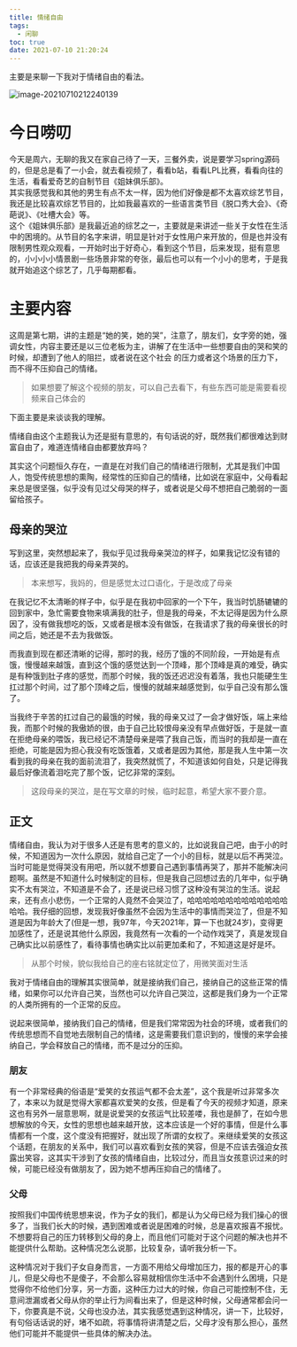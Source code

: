 ```yaml
---
title: 情绪自由
tags:
  - 闲聊
toc: true
date: 2021-07-10 21:20:24
---
```


主要是来聊一下我对于情绪自由的看法。

![image-20210710212240139](https://gitee.com/flow_disaster/blog-map-bed/raw/master/img/image-20210710212240139.png)

<!-- more -->

# 今日唠叨

 今天是周六，无聊的我又在家自己待了一天，三餐外卖，说是要学习spring源码的，但是总是看了一小会，就去看视频了，看看b站，看看LPL比赛，看看向往的生活，看看爱奇艺的自制节目《姐妹俱乐部》。    
 其实我感觉我和其他的男生有点不太一样，因为他们好像是都不太喜欢综艺节目，我还是比较喜欢综艺节目的，比如我最喜欢的一些语言类节目《脱口秀大会》、《奇葩说》、《吐槽大会》等。    
 这个《姐妹俱乐部》是我最近追的综艺之一，主要就是来讲述一些关于女性在生活中的困境的。从节目的名字来讲，明显是针对于女性用户来开放的，但是也并没有限制男性观众观看，一开始时出于好奇心，看到这个节目，后来发现，挺有意思的，小小小小情景剧一些场景非常的夸张，最后也可以有一个小小的思考，于是我就开始追这个综艺了，几乎每期都看。

# 主要内容

这周是第七期，讲的主题是“她的笑，她的哭”，注意了，朋友们，女字旁的她，强调女性，内容主要还是以三位老板为主，讲解了在生活中一些想要自由的哭和笑的时候，却遭到了他人的阻拦，或者说在这个社会 的压力或者这个场景的压力下，而不得不压抑自己的情绪。

> 如果想要了解这个视频的朋友，可以自己去看下，有些东西可能是需要看视频来自己体会的

下面主要是来谈谈我的理解。

情绪自由这个主题我认为还是挺有意思的，有句话说的好，既然我们都很难达到财富自由了，难道连情绪自由都要放弃吗？

其实这个问题恒久存在，一直是在对我们自己的情绪进行限制，尤其是我们中国人，饱受传统思想的熏陶，经常性的压抑自己的情绪，比如说在家庭中，父母看起来总是很坚强，似乎没有见过父母哭的样子，或者说是父母不想把自己脆弱的一面留给孩子。

## 母亲的哭泣

写到这里，突然想起来了，我似乎见过我母亲哭泣的样子，如果我记忆没有错的话，应该还是我把我的母亲弄哭的。

> 本来想写，我妈的，但是感觉太过口语化，于是改成了母亲

在我记忆不太清晰的样子中，似乎是在我初中回家的一个下午，我当时饥肠辘辘的回到家中，急忙需要食物来填满我的肚子，但是我的母亲，不太记得是因为什么原因了，没有做我想吃的饭，又或者是根本没有做饭，在我请求了我的母亲很长的时间之后，她还是不去为我做饭。

而我直到现在都还清晰的记得，那时的我，经历了饿的不同阶段，一开始是有点饿，慢慢越来越饿，直到这个饿的感觉达到一个顶峰，那个顶峰是真的难受，确实是有种饿到肚子疼的感觉，而那个时候，我的饭还迟迟没有着落，我也只能硬生生扛过那个时间，过了那个顶峰之后，慢慢的就越来越感觉到，似乎自己没有那么饿了。

当我终于辛苦的扛过自己的最饿的时候，我的母亲又过了一会才做好饭，端上来给我，而那个时候的我傲娇的很，由于自己比较恨母亲没有早点做好饭，于是就一直在拒绝母亲的喂饭，我已经记不清楚母亲是喂了我自己饭，而当时的我却是一直在拒绝，可能是因为担心我没有吃饭饿着，又或者是因为其他，那是我人生中第一次看到我的母亲在我的面前流泪了，我突然就慌了，不知道该如何自处，只是记得我最后好像流着泪吃完了那个饭，记忆非常的深刻。

>  这段母亲的哭泣，是在写文章的时候，临时起意，希望大家不要介意。

## 正文

情绪自由，我认为对于很多人还是有思考的意义的，比如说我自己吧，由于小的时候，不知道因为一次什么原因，就给自己定了一个小的目标，就是以后不再哭泣。当时可能是觉得哭没有用吧，所以就不想要自己遇到事情再哭了，那并不能解决问题啊。虽然是不知道什么时候制定的目标，但是我自己回想过去的几年中，似乎确实不太有哭泣，不知道是不会了，还是说已经习惯了这种没有哭泣的生活。说起来，还有点小悲伤，一个正常的人竟然不会哭泣了，哈哈哈哈哈哈哈哈哈哈哈哈哈哈哈。我仔细的回想，发现我好像虽然不会因为生活中的事情而哭泣了，但是不知道是因为年龄大了(但是一想，我97年，今天2021年，算一下也就24岁)，变得更加感性了，还是说其他什么原因，我竟然有一次看的一个动作戏哭了，真是发现自己确实比以前感性了，看待事情也确实比以前更加柔和了，不知道这是好是坏。

> 从那个时候，貌似我给自己的座右铭就定位了，用微笑面对生活

我对于情绪自由的理解其实很简单，就是接纳我们自己，接纳自己的这些正常的情绪，如果你可以允许自己笑，当然也可以允许自己哭泣，这都是我们身为一个正常的人类所拥有的一个正常的反应。

说起来很简单，接纳我们自己的情绪，但是我们常常因为社会的环境，或者我们的传统思想而不自觉地去限制自己的情绪，这是需要我们意识到的，慢慢的来学会接纳自己，学会释放自己的情绪，而不是过分的压抑。

### 朋友

有一个非常经典的俗语是“爱笑的女孩运气都不会太差”，这个我是听过非常多次了，本来以为就是觉得大家都喜欢爱笑的女孩，但是看了今天的视频才知道，原来这也有另外一层意思啊，就是说爱哭的女孩运气比较差喽，我也是醉了，在如今思想解放的今天，女性的思想也越来越开放，这本应该是一个好的事情，但是什么事情都有一个度，这个度没有把握好，就出现了所谓的女权了。来继续爱笑的女孩这个话题，在朋友的关系中，我们可以喜欢看到女孩的笑容，但是不应该去强迫女孩露出笑容，这其实干涉到了女孩的情绪自由，比较过分，而且当女孩意识过来的时候，可能已经没有做朋友了，因为她不想再压抑自己的情绪了。

### 父母

按照我们中国传统思想来说，作为子女的我们，都是认为父母已经为我们操心的很多了，当我们长大的时候，遇到困难或者说是困难的时候，总是喜欢报喜不报忧。不想要将自己的压力转移到父母的身上，而且他们可能对于这个问题的解决也并不能提供什么帮助。这种情况怎么说那，比较复杂，请听我分析一下。

这种情况对于我们子女自身而言，一方面不用给父母增加压力，报的都是开心的事儿，但是父母也不是傻子，不会那么容易就相信你生活中不会遇到什么困境，只是觉得你不给他们分享，另一方面，这种压力过大的时候，你自己可能控制不住，无意间泄漏或者父母从你的举止行为间看出来了，但是这种时候，父母通常都会问一下，你要真是不说，父母也没办法，其实我感觉遇到这种情况，讲一下，比较好，有句俗话话说的好，堵不如疏，将事情将讲清楚之后，父母才没有那么担心，虽然他们可能并不能提供一些具体的解决办法。







